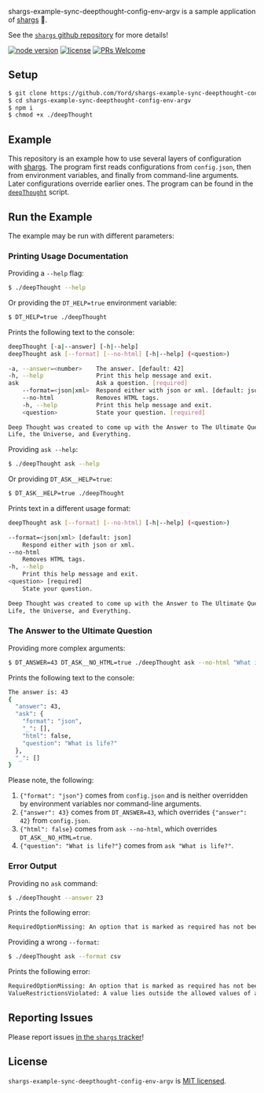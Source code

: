 shargs-example-sync-deepthought-config-env-argv is a sample application of [shargs][shargs] 🦈.

See the [`shargs` github repository][shargs] for more details!

[![node version][shield-node]][node]
[![license][shield-license]][license]
[![PRs Welcome][shield-prs]][contribute]

## Setup

```bash
$ git clone https://github.com/Yord/shargs-example-sync-deepthought-config-env-argv.git
$ cd shargs-example-sync-deepthought-config-env-argv
$ npm i
$ chmod +x ./deepThought
```

## Example

This repository is an example how to use several layers of configuration with [shargs][shargs].
The program first reads configurations from `config.json`, then from environment variables,
and finally from command-line arguments.
Later configurations override earlier ones.
The program can be found in the [`deepThought`][deepThought] script.

## Run the Example

The example may be run with different parameters:

### Printing Usage Documentation

Providing a `--help` flag:

```bash
$ ./deepThought --help
```

Or providing the `DT_HELP=true` environment variable:

```bash
$ DT_HELP=true ./deepThought
```

Prints the following text to the console:

```bash
deepThought [-a|--answer] [-h|--help]                                           
deepThought ask [--format] [--no-html] [-h|--help] (<question>)                 
                                                                                
-a, --answer=<number>    The answer. [default: 42]                              
-h, --help               Print this help message and exit.                      
ask                      Ask a question. [required]                             
    --format=<json|xml>  Respond either with json or xml. [default: json]       
    --no-html            Removes HTML tags.                                     
    -h, --help           Print this help message and exit.                      
    <question>           State your question. [required]                        
                                                                                
Deep Thought was created to come up with the Answer to The Ultimate Question of 
Life, the Universe, and Everything.                                             
```

Providing `ask --help`:

```bash
$ ./deepThought ask --help
```

Or providing `DT_ASK__HELP=true`:

```bash
$ DT_ASK__HELP=true ./deepThought
```

Prints text in a different usage format:

```bash
deepThought ask [--format] [--no-html] [-h|--help] (<question>)                 
                                                                                
--format=<json|xml> [default: json]                                             
    Respond either with json or xml.                                            
--no-html                                                                       
    Removes HTML tags.                                                          
-h, --help                                                                      
    Print this help message and exit.                                           
<question> [required]                                                           
    State your question.                                                        
                                                                                
Deep Thought was created to come up with the Answer to The Ultimate Question of 
Life, the Universe, and Everything.                                             
```

### The Answer to the Ultimate Question

Providing more complex arguments:

```bash
$ DT_ANSWER=43 DT_ASK__NO_HTML=true ./deepThought ask --no-html "What is life?"
```

Prints the following text to the console:

```bash
The answer is: 43
{
  "answer": 43,
  "ask": {
    "format": "json",
    "_": [],
    "html": false,
    "question": "What is life?"
  },
  "_": []
}
```

Please note, the following:

1.  `{"format": "json"}` comes from `config.json`
    and is neither overridden by environment variables nor command-line arguments.
2.  `{"answer": 43}` comes from `DT_ANSWER=43`, which overrides `{"answer": 42}` from `config.json`.
3.  `{"html": false}` comes from `ask --no-html`, which overrides `DT_ASK__NO_HTML=true`.
4.  `{"question": "What is life?"}` comes from `ask "What is life?"`.

### Error Output

Providing no `ask` command:

```bash
$ ./deepThought --answer 23
```

Prints the following error:

```bash
RequiredOptionMissing: An option that is marked as required has not been provided.
```

Providing a wrong `--format`:

```bash
$ ./deepThought ask --format csv
```

Prints the following error:

```bash
RequiredOptionMissing: An option that is marked as required has not been provided.
ValueRestrictionsViolated: A value lies outside the allowed values of an option.
```

## Reporting Issues

Please report issues [in the `shargs` tracker][issues]!

## License

`shargs-example-sync-deepthought-config-env-argv` is [MIT licensed][license].



[contribute]: https://github.com/Yord/shargs#contributing
[deepThought]: https://github.com/Yord/shargs-example-sync-deepthought-config-env-argv/blob/master/deepThought
[issues]: https://github.com/Yord/shargs/issues
[license]: https://github.com/Yord/shargs-example-sync-deepthought-config-env-argv/blob/master/LICENSE
[node]: https://nodejs.org/
[shargs]: https://github.com/Yord/shargs
[shield-license]: https://img.shields.io/badge/license-MIT-yellow.svg?labelColor=313A42
[shield-node]: https://img.shields.io/node/v/shargs?color=red&labelColor=313A42
[shield-prs]: https://img.shields.io/badge/PRs-welcome-green.svg?labelColor=313A42
